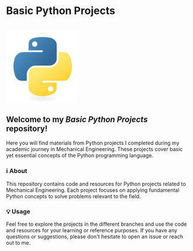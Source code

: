 # Basic Python Projects
&nbsp; &nbsp; &nbsp; &nbsp; &nbsp; &nbsp; &nbsp; &nbsp; &nbsp; &nbsp; &nbsp; &nbsp; &nbsp; &nbsp; &nbsp; &nbsp; &nbsp; &nbsp; &nbsp; &nbsp; &nbsp; &nbsp; &nbsp; &nbsp; &nbsp; &nbsp; &nbsp; &nbsp; &nbsp; &nbsp; &nbsp; &nbsp; &nbsp; &nbsp; &nbsp; &nbsp; &nbsp; &nbsp; &nbsp; &nbsp; &nbsp; &nbsp; &nbsp; &nbsp; &nbsp; &nbsp; <a href="https://www.python.org" target="_blank" rel="noreferrer"> <img src="https://raw.githubusercontent.com/devicons/devicon/master/icons/python/python-original.svg" alt="Python" width="200" height="200"/> </a>

## Welcome to my <em>Basic Python Projects</em> repository!
Here you will find materials from Python projects I completed during my academic journey in Mechanical Engineering. These projects cover basic yet essential concepts of the Python programming language.

### ℹ️ About 
This repository contains code and resources for Python projects related to Mechanical Engineering. Each project focuses on applying fundamental Python concepts to solve problems relevant to the field.

### 💡 Usage
Feel free to explore the projects in the different branches and use the code and resources for your learning or reference purposes. If you have any questions or suggestions, please don't hesitate to open an issue or reach out to me.

